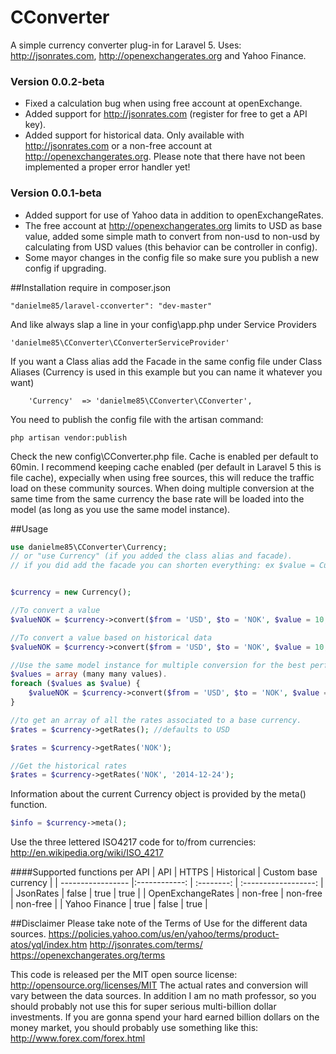 # CConverter
A simple currency converter plug-in for Laravel 5. Uses: http://jsonrates.com, http://openexchangerates.org and Yahoo Finance. 

### Version 0.0.2-beta
* Fixed a calculation bug when using free account at openExchange.
* Added support for http://jsonrates.com (register for free to get a API key).
* Added support for historical data. Only available with http://jsonrates.com or a non-free account at http://openexchangerates.org.
Please note that there have not been implemented a proper error handler yet! 


### Version 0.0.1-beta
* Added support for use of Yahoo data in addition to openExchangeRates. 
* The free account at http://openexchangerates.org limits to USD as base value, added some simple math to convert from non-usd to non-usd by calculating from USD values (this behavior can be controller in config). 
* Some mayor changes in the config file so make sure you publish a new config if upgrading. 

##Installation
require in composer.json 
```
"danielme85/laravel-cconverter": "dev-master"
```

And like always slap a line in your config\app.php under Service Providers
```
'danielme85\CConverter\CConverterServiceProvider'
```

If you want a Class alias add the Facade in the same config file under Class Aliases (Currency is used in this example but you can name it whatever you want)
```
    'Currency'  => 'danielme85\CConverter\CConverter',
```

You need to publish the config file with the artisan command:
```
php artisan vendor:publish
```

Check the new config\CConverter.php file.
Cache is enabled per default to 60min. I recommend keeping cache enabled (per default in Laravel 5 this is file cache), expecially when using free sources, this will reduce the traffic load on these community sources.
When doing multiple conversion at the same time from the same currency the base rate will be loaded into the model (as long as you use the same model instance).   
 

##Usage

```php
use danielme85\CConverter\Currency;
// or "use Currency" (if you added the class alias and facade).
// if you did add the facade you can shorten everything: ex $value = Currency::convert($from, $to, $value, $decimals), $rates = Currency::getRates().


$currency = new Currency();

//To convert a value
$valueNOK = $currency->convert($from = 'USD', $to = 'NOK', $value = 10, $decimals = 2);

//To convert a value based on historical data
$valueNOK = $currency->convert($from = 'USD', $to = 'NOK', $value = 10, $decimals = 2, $date = '2014-12-24');

//Use the same model instance for multiple conversion for the best performance. 
$values = array (many many values).
foreach ($values as $value) {
    $valueNOK = $currency->convert($from = 'USD', $to = 'NOK', $value = 10, $decimals = 2);
}

//to get an array of all the rates associated to a base currency.
$rates = $currency->getRates(); //defaults to USD

$rates = $currency->getRates('NOK');

//Get the historical rates
$rates = $currency->getRates('NOK', '2014-12-24');
```

Information about the current Currency object is provided by the meta() function.
```php
$info = $currency->meta();
```

Use the three lettered ISO4217 code for to/from currencies: http://en.wikipedia.org/wiki/ISO_4217

####Supported functions per API
| API               | HTTPS         | Historical | Custom base currency |
| ----------------- |:------------: | :--------: | :------------------: |
| JsonRates         | false         | true       |  true                |
| OpenExchangeRates | non-free      | non-free   |  non-free            |
| Yahoo Finance     | true          | false      |  true                |


##Disclaimer
Please take note of the Terms of Use for the different data sources.
https://policies.yahoo.com/us/en/yahoo/terms/product-atos/yql/index.htm
http://jsonrates.com/terms/
https://openexchangerates.org/terms

This code is released per the MIT open source license: http://opensource.org/licenses/MIT
The actual rates and conversion will vary between the data sources. 
In addition I am no math professor, so you should probably not use this for super serious multi-billion dollar investments. 
If you are gonna spend your hard earned billion dollars on the money market, you should probably use something like this: http://www.forex.com/forex.html 
